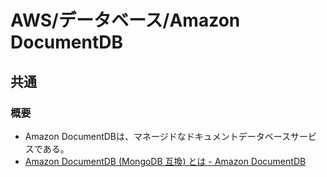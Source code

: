# AWS/データベース/Amazon DocumentDB

## 共通

### 概要

- Amazon DocumentDBは、マネージドなドキュメントデータベースサービスである。
- [Amazon DocumentDB (MongoDB 互換) とは - Amazon DocumentDB](https://docs.aws.amazon.com/ja_jp/documentdb/latest/developerguide/what-is.html)
